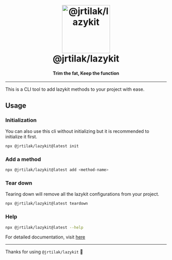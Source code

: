 <h1 align="center">
  <br>
  <a href="https://lazykit.thapatilak.com.np/"><img src="https://raw.githubusercontent.com/jrTilak/lazykit/3317824c9b8a3db8eec0993534b215584214cd08/src/cli/src/assets/logo.svg?token=AZN67JVSNGMD4F5E3G2BZYDGEK3AI" alt="@jrtilak/lazykit" width="150"></a>
  <br>
  @jrtilak/lazykit
  <br>
</h1>

<h4 align="center">Trim the fat, Keep the function</h4>

---

This is a CLI tool to add lazykit methods to your project with ease.

## Usage

### Initialization

You can also use this cli without initializing but it is recommended to initialize it first.

```bash
npx @jrtilak/lazykit@latest init
```

### Add a method

```bash
npx @jrtilak/lazykit@latest add <method-name>
```

### Tear down

Tearing down will remove all the lazykit configurations from your project.

```bash
npx @jrtilak/lazykit@latest teardown
```

### Help

```bash
npx @jrtilak/lazykit@latest --help
```

For detailed documentation, visit [here](https://lazykit.thapatilak.com.np/docs/cli)

---

Thanks for using `@jrtilak/lazykit` 🚀
